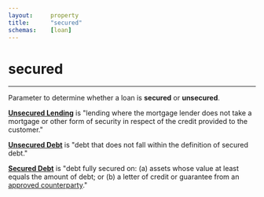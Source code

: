 ```yaml
---
layout:		property
title:		"secured"
schemas:	[loan]
---
```


# secured

---

Parameter to determine whether a loan is **secured** or **unsecured**.

[**Unsecured Lending**](https://www.handbook.fca.org.uk/handbook/glossary/G1338.html?filter-title=unsecured) is "lending where the mortgage lender does not take a mortgage or other form of security in respect of the credit provided to the customer."

[**Unsecured Debt**](https://www.handbook.fca.org.uk/handbook/glossary/G1630.html?filter-title=unsecured) is "debt that does not fall within the definition of secured debt."

[**Secured Debt**](https://www.handbook.fca.org.uk/handbook/glossary/G1057.html) is "debt fully secured on: (a) assets whose value at least equals the amount of debt; or (b) a letter of credit or guarantee from an [approved counterparty][approved]."

[approved]: https://www.handbook.fca.org.uk/handbook/glossary/G58.html
